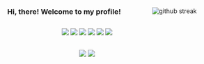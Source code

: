 <div align='center'>
  
  <img align='right' src='https://github-readme-streak-stats.herokuapp.com/?user=sqsung' alt='github streak'/>

<!--   <h2 font-size='12px'>Hi, there! My name is James. </h2> -->
  
### Hi, there! Welcome to my profile!
  <h2> </h2>
  
  <img src="https://img.shields.io/badge/HTML-E34F26?style=flat-square&logo=HTML5&logoColor=white"/>
  <img src="https://img.shields.io/badge/CSS-1572B6?style=flat-square&logo=HTML5&logoColor=white"/>
  <img src="https://img.shields.io/badge/JavaScript-F7DF1E?style=flat-square&logo=JavaScript&logoColor=white"/>
  <img src="https://img.shields.io/badge/TypeScript-3178C6?style=flat-square&logo=React&logoColor=white"/>
  <img src="https://img.shields.io/badge/React-61DAFB?style=flat-square&logo=React&logoColor=white"/>
  <img src="https://img.shields.io/badge/Redux-764ABC?style=flat-square&logo=React&logoColor=white"/>

  <br />
  <br />
  
  <a href='mailto: rok.ksohn@gmail.com'><img src="https://img.shields.io/badge/Feel free to email me!-black?style=flat-square&logo=Gmail&logoColor=white"/></a>
  <a href='velog.io/@sqsung'><img src="https://img.shields.io/badge/Or come visit my devlog-20C997?style=flat-square&logo=Velog&logoColor=white"/></a>

  
</div>
